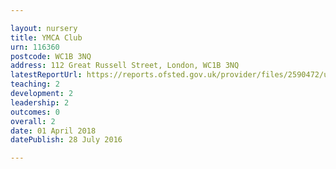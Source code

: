 ```yaml
---

layout: nursery
title: YMCA Club
urn: 116360
postcode: WC1B 3NQ
address: 112 Great Russell Street, London, WC1B 3NQ
latestReportUrl: https://reports.ofsted.gov.uk/provider/files/2590472/urn/116360.pdf
teaching: 2
development: 2
leadership: 2
outcomes: 0
overall: 2
date: 01 April 2018 
datePublish: 28 July 2016

---
```

